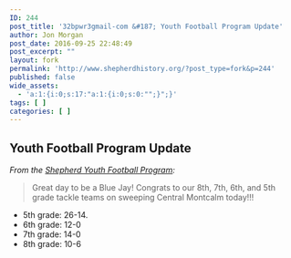```yaml
---
ID: 244
post_title: '32bpwr3gmail-com &#187; Youth Football Program Update'
author: Jon Morgan
post_date: 2016-09-25 22:48:49
post_excerpt: ""
layout: fork
permalink: 'http://www.shepherdhistory.org/?post_type=fork&p=244'
published: false
wide_assets:
  - 'a:1:{i:0;s:17:"a:1:{i:0;s:0:"";}";}'
tags: [ ]
categories: [ ]
---
```

<h2>Youth Football Program Update</h2>
<em>From the <a href="https://www.facebook.com/Shepherdyouthfootball/?fref=nf">Shepherd Youth Football Program</a>:</em>
<blockquote>Great day to be a Blue Jay! Congrats to our 8th, 7th, 6th, and 5th grade tackle teams on sweeping Central Montcalm today!!!</blockquote>
<ul>
 	<li>5th grade: 26-14.</li>
 	<li>6th grade: 12-0</li>
 	<li>7th grade: 14-0</li>
 	<li>8th grade: 10-6</li>
</ul>